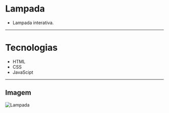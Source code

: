 # Lampada
- Lampada interativa.
- -------------------------

# Tecnologias
- HTML
- CSS
- JavaScipt
--------------------------------

## Imagem
![Lampada](https://github.com/vyoshio71/Lampada/assets/116774749/e8bfff37-3a71-4d29-8470-14e5d4708bf8)
